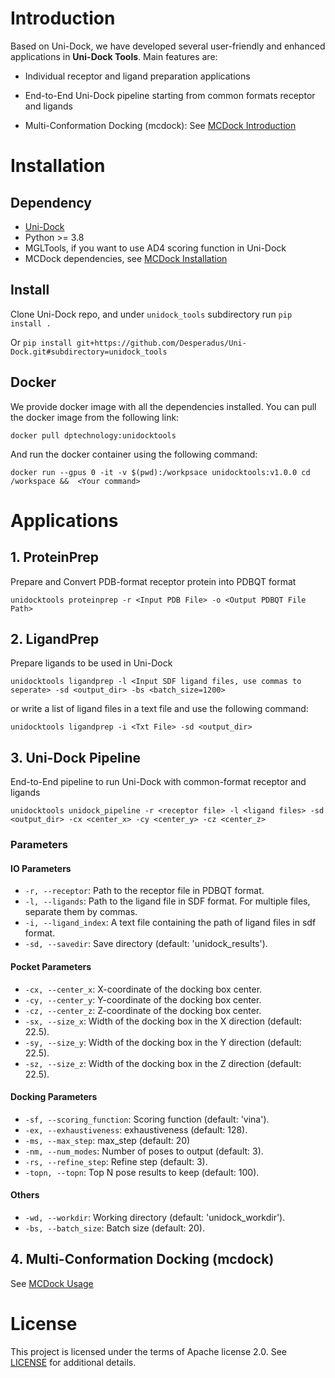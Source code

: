 # Introduction

Based on Uni-Dock, we have developed several user-friendly and enhanced applications in **Uni-Dock Tools**.
Main features are:

- Individual receptor and ligand preparation applications

- End-to-End Uni-Dock pipeline starting from common formats receptor and ligands

- Multi-Conformation Docking (mcdock): See [MCDock Introduction](./MCDOCK.md#introduction)

# Installation

## Dependency

- [Uni-Dock](../unidock/README.md#installation)
- Python >= 3.8
- MGLTools, if you want to use AD4 scoring function in Uni-Dock
- MCDock dependencies, see [MCDock Installation](./MCDOCK.md#installation)

## Install

Clone Uni-Dock repo, and under `unidock_tools` subdirectory run ```pip install .```

Or ```pip install git+https://github.com/Desperadus/Uni-Dock.git#subdirectory=unidock_tools```

## Docker

 We provide docker image with all the dependencies installed. You can pull the docker image from the following link:

```docker pull dptechnology:unidocktools```

And run the docker container using the following command:

```docker run --gpus 0 -it -v $(pwd):/workpsace unidocktools:v1.0.0 cd /workspace &&  <Your command>```

# Applications

## 1. ProteinPrep

Prepare and Convert PDB-format receptor protein into PDBQT format

`unidocktools proteinprep -r <Input PDB File> -o <Output PDBQT File Path>`

## 2. LigandPrep

Prepare ligands to be used in Uni-Dock

`unidocktools ligandprep -l <Input SDF ligand files, use commas to seperate> -sd <output_dir> -bs <batch_size=1200>`

or write a list of ligand files in a text file and use the following command:

`unidocktools ligandprep -i <Txt File> -sd <output_dir>`

## 3. Uni-Dock Pipeline

End-to-End pipeline to run Uni-Dock with common-format receptor and ligands

`unidocktools unidock_pipeline -r <receptor file> -l <ligand files> -sd <output_dir> -cx <center_x> -cy <center_y> -cz <center_z>`

### Parameters

#### IO Parameters
- `-r, --receptor`: Path to the receptor file in PDBQT format.
- `-l, --ligands`: Path to the ligand file in SDF format. For multiple files, separate them by commas.
- `-i, --ligand_index`: A text file containing the path of ligand files in sdf format.
- `-sd, --savedir`: Save directory (default: 'unidock_results').

#### Pocket Parameters
- `-cx, --center_x`: X-coordinate of the docking box center.
- `-cy, --center_y`: Y-coordinate of the docking box center.
- `-cz, --center_z`: Z-coordinate of the docking box center.
- `-sx, --size_x`: Width of the docking box in the X direction (default: 22.5).
- `-sy, --size_y`: Width of the docking box in the Y direction (default: 22.5).
- `-sz, --size_z`: Width of the docking box in the Z direction (default: 22.5).

#### Docking Parameters
- `-sf, --scoring_function`: Scoring function (default: 'vina').
- `-ex, --exhaustiveness`: exhaustiveness (default: 128).
- `-ms, --max_step`: max_step (default: 20)
- `-nm, --num_modes`: Number of poses to output (default: 3).
- `-rs, --refine_step`: Refine step (default: 3).
- `-topn, --topn`: Top N pose results to keep (default: 100).

#### Others
- `-wd, --workdir`: Working directory (default: 'unidock_workdir').
- `-bs, --batch_size`: Batch size (default: 20).

## 4. Multi-Conformation Docking (mcdock)

See [MCDock Usage](./MCDOCK.md#usage)

# License

This project is licensed under the terms of Apache license 2.0. See [LICENSE](./LICENSE) for additional details.